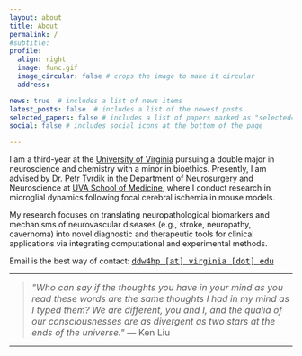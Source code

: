 ```yaml
---
layout: about
title: About
permalink: /
#subtitle:
profile:
  align: right
  image: func.gif
  image_circular: false # crops the image to make it circular
  address:

news: true  # includes a list of news items
latest_posts: false  # includes a list of the newest posts
selected_papers: false # includes a list of papers marked as "selected={true}"
social: false # includes social icons at the bottom of the page

---
```

I am a third-year at the [University of Virginia](https://www.virginia.edu/) pursuing a double major in neuroscience and chemistry with a minor in bioethics. Presently, I am advised by Dr. [Petr Tvrdik](https://med.virginia.edu/bims/faculty/?facbio=1&id=48788) in the Department of Neurosurgery and Neuroscience at [UVA School of Medicine](https://med.virginia.edu/), where I conduct research in microglial dynamics following focal cerebral ischemia in mouse models.

My research focuses on translating neuropathological biomarkers and mechanisms of neurovascular diseases (e.g., stroke, neuropathy, cavernoma) into novel diagnostic and therapeutic tools for clinical applications via integrating computational and experimental methods.

Email is the best way of contact: <a href='mailto:ddw4hp@virginia.edu'><tt>ddw4hp [at] virginia [dot] edu</tt></a>

<hr>

<blockquote>
    <font size="3"><i>"Who can say if the thoughts you have in your mind as you read these words are the same thoughts I had in my mind as I typed them? We are different, you and I, and the qualia of our consciousnesses are as divergent as two stars at the ends of the universe."</i> ― Ken Liu</font>
</blockquote>

<hr>
